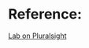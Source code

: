 # Reference:

[Lab on Pluralsight](https://app.pluralsight.com/labs/detail/eb243940-9e10-43eb-a193-dce904dc4db0/toc)